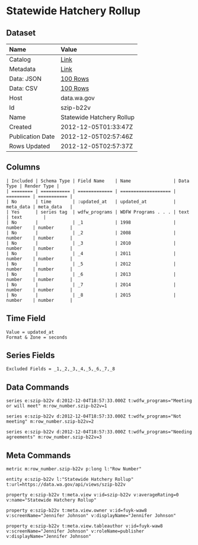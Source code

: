 # Statewide Hatchery Rollup

## Dataset

| Name | Value |
| :--- | :---- |
| Catalog | [Link](https://catalog.data.gov/dataset/statewide-hatchery-rollup-cbaab) |
| Metadata | [Link](https://data.wa.gov/api/views/szip-b22v) |
| Data: JSON | [100 Rows](https://data.wa.gov/api/views/szip-b22v/rows.json?max_rows=100) |
| Data: CSV | [100 Rows](https://data.wa.gov/api/views/szip-b22v/rows.csv?max_rows=100) |
| Host | data.wa.gov |
| Id | szip-b22v |
| Name | Statewide Hatchery Rollup |
| Created | 2012-12-05T01:33:47Z |
| Publication Date | 2012-12-05T02:57:46Z |
| Rows Updated | 2012-12-05T02:57:37Z |

## Columns

```ls
| Included | Schema Type | Field Name    | Name                | Data Type | Render Type |
| ======== | =========== | ============= | =================== | ========= | =========== |
| No       | time        | :updated_at   | updated_at          | meta_data | meta_data   |
| Yes      | series tag  | wdfw_programs | WDFW Programs . . . | text      | text        |
| No       |             | _1            | 1998                | number    | number      |
| No       |             | _2            | 2008                | number    | number      |
| No       |             | _3            | 2010                | number    | number      |
| No       |             | _4            | 2011                | number    | number      |
| No       |             | _5            | 2012                | number    | number      |
| No       |             | _6            | 2013                | number    | number      |
| No       |             | _7            | 2014                | number    | number      |
| No       |             | _8            | 2015                | number    | number      |
```

## Time Field

```ls
Value = updated_at
Format & Zone = seconds
```

## Series Fields

```ls
Excluded Fields = _1,_2,_3,_4,_5,_6,_7,_8
```

## Data Commands

```ls
series e:szip-b22v d:2012-12-04T18:57:33.000Z t:wdfw_programs="Meeting or will meet" m:row_number.szip-b22v=1

series e:szip-b22v d:2012-12-04T18:57:33.000Z t:wdfw_programs="Not meeting" m:row_number.szip-b22v=2

series e:szip-b22v d:2012-12-04T18:57:33.000Z t:wdfw_programs="Needing agreements" m:row_number.szip-b22v=3
```

## Meta Commands

```ls
metric m:row_number.szip-b22v p:long l:"Row Number"

entity e:szip-b22v l:"Statewide Hatchery Rollup" t:url=https://data.wa.gov/api/views/szip-b22v

property e:szip-b22v t:meta.view v:id=szip-b22v v:averageRating=0 v:name="Statewide Hatchery Rollup"

property e:szip-b22v t:meta.view.owner v:id=fuyk-waw8 v:screenName="Jennifer Johnson" v:displayName="Jennifer Johnson"

property e:szip-b22v t:meta.view.tableauthor v:id=fuyk-waw8 v:screenName="Jennifer Johnson" v:roleName=publisher v:displayName="Jennifer Johnson"
```
